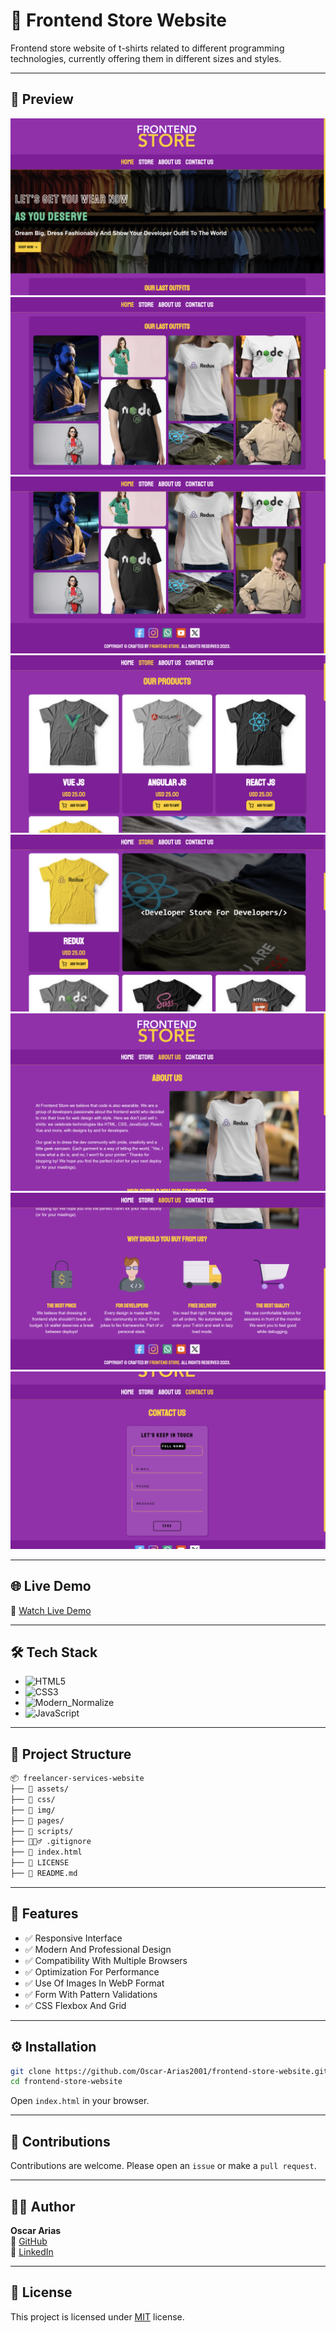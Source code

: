 # 👕 Frontend Store Website

Frontend store website of t-shirts related to different programming technologies, currently offering them in different sizes and styles.

---

## 📸 Preview

![Home](./assets/picture-1.png)
![Gallery](./assets/picture-2.png)
![Footer](./assets/picture-3.png)
![Products](./assets/picture-4.png)
![Store](./assets/picture-5.png)
![About](./assets/picture-6.png)
![Buy](./assets/picture-7.png)
![Contact](./assets/picture-8.png)

---

## 🌐 Live Demo

🔗 [Watch Live Demo](https://frontendstorenic.netlify.app/)

---

## 🛠️ Tech Stack

- ![HTML5](https://img.shields.io/badge/HTML5-E34F26?style=flat&logo=html5&logoColor=white)
- ![CSS3](https://img.shields.io/badge/CSS3-1572B6?style=flat&logo=css&logoColor=white)
- ![Modern_Normalize](https://img.shields.io/badge/Modern_Normalize-E34F26?style=flat&logo=normalizedotcss&logoColor=white)
- ![JavaScript](https://img.shields.io/badge/JavaScript-F7DF1E?style=flat&logo=javascript&logoColor=black)

---

## 📁 Project Structure

```bash
📦 freelancer-services-website
├── 📁 assets/
├── 📁 css/
├── 📁 img/
├── 📁 pages/
├── 📁 scripts/
├── 🙅🏻‍♂️ .gitignore
├── 📄 index.html
├── 🪪 LICENSE
├── 📖 README.md
```

---

## 📌 Features

- ✅ Responsive Interface
- ✅ Modern And Professional Design
- ✅ Compatibility With Multiple Browsers
- ✅ Optimization For Performance
- ✅ Use Of Images In WebP Format
- ✅ Form With Pattern Validations
- ✅ CSS Flexbox And Grid

---

## ⚙️ Installation

```bash
git clone https://github.com/Oscar-Arias2001/frontend-store-website.git
cd frontend-store-website
```

Open `index.html` in your browser.

---

## 🤝 Contributions

Contributions are welcome. Please open an `issue` or make a `pull request`.

---

## 🧑‍💻 Author

**Oscar Arias**  
🐙 [GitHub](https://github.com/Oscar-Arias2001) </br>
🔗 [LinkedIn](https://www.linkedin.com/in/arias-oscar-8909b025b)

---

## 📄 License

This project is licensed under [MIT](LICENSE) license.
